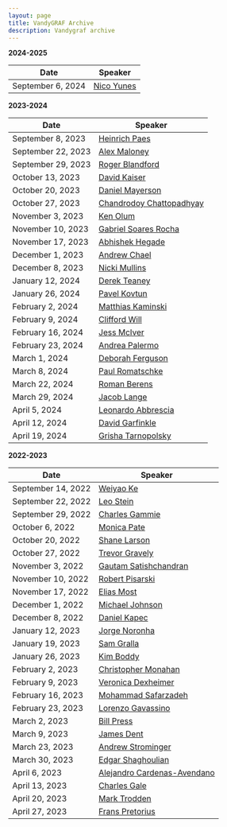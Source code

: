 ```yaml
---
layout: page
title: VandyGRAF Archive 
description: Vandygraf archive 
---
```


**2024-2025**

| Date         | Speaker                                                      |
|--------------|--------------------------------------------------------------|
| September 6, 2024   | <a href="archived-speakers/2024-2025/nico-yunes"> Nico Yunes </a>|


**2023-2024**

| Date         | Speaker                                                      |
|--------------|--------------------------------------------------------------|
| September 8, 2023   | <a href="archived-speakers/2023-2024/heinrich-paes"> Heinrich Paes </a>    |
| September 22, 2023  | <a href="archived-speakers/2023-2024/alex-maloney"> Alex Maloney </a>      |
| September 29, 2023  | <a href="archived-speakers/2023-2024/roger-blandford"> Roger Blandford </a>|
| October 13, 2023    | <a href="archived-speakers/2023-2024/david-kaiser"> David Kaiser </a>      |
| October 20, 2023    | <a href="archived-speakers/2023-2024/daniel-mayerson"> Daniel Mayerson </a>|
| October 27, 2023    | <a href="archived-speakers/2023-2024/chandrodoy-chattopadhyay"> Chandrodoy Chattopadhyay </a>|
| November 3, 2023    | <a href="archived-speakers/2023-2024/ken-olum"> Ken Olum </a>|
| November 10, 2023   | <a href="archived-speakers/2023-2024/gabriel-soares-rocha"> Gabriel Soares Rocha </a>|
| November 17, 2023   | <a href="archived-speakers/2023-2024/abhishek-hegade"> Abhishek Hegade </a>|
| December 1, 2023    | <a href="archived-speakers/2023-2024/andrew-chael"> Andrew Chael </a>|
| December 8, 2023    | <a href="archived-speakers/2023-2024/nicki-mullins"> Nicki Mullins </a>|
| January 12, 2024    | <a href="archived-speakers/2023-2024/derek-teaney"> Derek Teaney </a>|
| January 26, 2024    | <a href="archived-speakers/2023-2024/pavel-kovtun"> Pavel Kovtun </a>|
| February 2, 2024    | <a href="archived-speakers/2023-2024/matthias-kaminski"> Matthias Kaminski </a>|
| February 9, 2024    | <a href="archived-speakers/2023-2024/clifford-will"> Clifford Will </a>|
| February 16, 2024   | <a href="archived-speakers/2023-2024/jess-mciver"> Jess McIver </a>|
| February 23, 2024   | <a href="archived-speakers/2023-2024/andrea-palermo"> Andrea Palermo </a>|
| March 1, 2024       | <a href="archived-speakers/2023-2024/deborah-ferguson"> Deborah Ferguson </a>|
| March 8, 2024       | <a href="archived-speakers/2023-2024/paul-romatschke"> Paul Romatschke </a>|
| March 22, 2024      | <a href="archived-speakers/2023-2024/roman-berens"> Roman Berens </a>|
| March 29, 2024      | <a href="archived-speakers/2023-2024/jacob-lange"> Jacob Lange </a>|
| April 5, 2024       | <a href="archived-speakers/2023-2024/leonardo-abbrescia"> Leonardo Abbrescia </a>|
| April 12, 2024      | <a href="archived-speakers/2023-2024/david-garfinkle"> David Garfinkle </a>|
| April 19, 2024      | <a href="archived-speakers/2023-2024/grisha-tarnopolsky"> Grisha Tarnopolsky </a>|


**2022-2023**

| Date         | Speaker                                                      |
|--------------|--------------------------------------------------------------|
| September 14, 2022 | <a href="archived-speakers/2022-2023/weiyao-ke"> Weiyao Ke </a>                         |
| September 22, 2022 | <a href="archived-speakers/2022-2023/leo-stein"> Leo Stein </a>                         |
| September 29, 2022 | <a href="archived-speakers/2022-2023/charles-gammie"> Charles Gammie </a>               |
| October 6, 2022    | <a href="archived-speakers/2022-2023/monica-pate"> Monica Pate </a>                     |
| October 20, 2022   | <a href="archived-speakers/2022-2023/shane-larson"> Shane Larson </a>                   |
| October 27, 2022   | <a href="archived-speakers/2022-2023/trevor-gravely"> Trevor Gravely </a>               |
| November 3, 2022   | <a href="archived-speakers/2022-2023/gautam-satishchandran"> Gautam Satishchandran </a> |
| November 10, 2022  | <a href="archived-speakers/2022-2023/robert-pisarski"> Robert Pisarski </a>             |
| November 17, 2022  | <a href="archived-speakers/2022-2023/elias-most"> Elias Most </a>                       |
| December 1, 2022   | <a href="archived-speakers/2022-2023/michael-johnson"> Michael Johnson </a>             |
| December 8, 2022   | <a href="archived-speakers/2022-2023/daniel-kapec"> Daniel Kapec </a>                   |
| January 12, 2023   | <a href="archived-speakers/2022-2023/jorge-noronha"> Jorge Noronha </a>                 |
| January 19, 2023   | <a href="archived-speakers/2022-2023/sam-gralla"> Sam Gralla </a>                       |
| January 26, 2023   | <a href="archived-speakers/2022-2023/kim-boddy"> Kim Boddy </a>                         |
| February 2, 2023   | <a href="archived-speakers/2022-2023/christopher-monahan"> Christopher Monahan </a>     |
| February 9, 2023   | <a href="archived-speakers/2022-2023/veronica-dexheimer"> Veronica Dexheimer </a>       |
| February 16, 2023  | <a href="archived-speakers/2022-2023/mohammad-safarzadeh"> Mohammad Safarzadeh </a>     |
| February 23, 2023  | <a href="archived-speakers/2022-2023/lorenzo-gavassino"> Lorenzo Gavassino </a>         |
| March 2, 2023      | <a href="archived-speakers/2022-2023/bill-press"> Bill Press </a>                       |
| March 9, 2023      | <a href="archived-speakers/2022-2023/james-dent"> James Dent </a>                       |
| March 23, 2023     | <a href="archived-speakers/2022-2023/andrew-strominger"> Andrew Strominger </a>         |
| March 30, 2023     | <a href="archived-speakers/2022-2023/edgar-shaghoulian"> Edgar Shaghoulian </a>         |
| April 6, 2023      | <a href="archived-speakers/2022-2023/alejandro-cardenas-avendano"> Alejandro Cardenas-Avendano </a>         |
| April 13, 2023     | <a href="archived-speakers/2022-2023/charles-gale"> Charles Gale </a>         |
| April 20, 2023     | <a href="archived-speakers/2022-2023/mark-trodden"> Mark Trodden </a>         |
| April 27, 2023     | <a href="archived-speakers/2022-2023/frans-pretorius"> Frans Pretorius </a>         |
